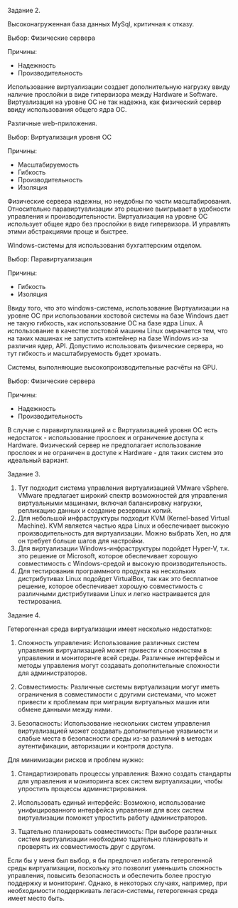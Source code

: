 Задание 2.

Высоконагруженная база данных MySql, критичная к отказу.

Выбор: Физические сервера

Причины:

- Надежность
- Производительность

Использование виртуализации создает дополнительную нагрузку ввиду наличие прослойки в виде гипервизора между Hardware и Software.
Виртуализация на уровне ОС не так надежна, как физический сервер ввиду использования общего ядра ОС.

Различные web-приложения.

Выбор: Виртуализация уровня ОС

Причины:

- Масштабируемость
- Гибкость
- Производительность
- Изоляция

Физические сервера надежны, но неудобны по части масштабирования. Относительно паравиртуализации это решение выигрывает в удобности управления и производительности. Виртуализация на уровне ОС использует общее ядро без прослойки в виде гипервизора. И управлять этими абстракциями проще и быстрее.

Windows-системы для использования бухгалтерским отделом.

Выбор: Паравиртуализация

Причины:

- Гибкость
- Изоляция

Ввиду того, что это windows-система, использование Виртуализации на уровне ОС при использовании хостовой системы на базе Windows дает не такую гибкость, как использование ОС на базе ядра Linux. А использование в качестве хостовой машины Linux омрачается тем, что на таких машинах не запустить контейнер на базе Windows из-за различия ядер, API. Допустимо использовать физические сервера, но тут гибкость и масштабируемость будет хромать.

Системы, выполняющие высокопроизводительные расчёты на GPU.

Выбор: Физические сервера

Причины: 

- Надежность
- Производительность

В случае с паравиртулазиацией и с Виртуализацией уровня ОС есть недостаток - использование прослоек и ограничение доступа к Hardware. Физический сервер не предполагает использование прослоек и не ограничен в доступе к Hardware - для таких систем это идеальный вариант.



Задание 3.

1. Тут подходит система управления виртуализацией VMware vSphere. VMware предлагает широкий спектр возможностей для управления виртуальными машинами, включая балансировку нагрузки, репликацию данных и создание резервных копий.
2. Для небольшой инфраструктуры подходит KVM (Kernel-based Virtual Machine). KVM является частью ядра Linux и обеспечивает высокую производительность для виртуализации. Можно выбрать Xen, но для он требует больше шагов для настройки.
3. Для виртуализации Windows-инфраструктуры подойдет Hyper-V, т.к. это решение от Microsoft, которое обеспечивает хорошую совместимость с Windows-средой и высокую производительность.
4. Для тестирования программного продукта на нескольких дистрибутивах Linux подойдет VirtualBox, так как это бесплатное решение, которое обеспечивает хорошую совместимость с различными дистрибутивами Linux и легко настраивается для тестирования.


Задание 4.

Гетерогенная среда виртуализации имеет несколько недостатков:

1. Сложность управления: Использование различных систем управления виртуализацией может привести к сложностям в управлении и мониторинге всей среды. Различные интерфейсы и методы управления могут создавать дополнительные сложности для администраторов.

2. Совместимость: Различные системы виртуализации могут иметь ограничения в совместимости с другими системами, что может привести к проблемам при миграции виртуальных машин или обмене данными между ними.

3. Безопасность: Использование нескольких систем управления виртуализацией может создавать дополнительные уязвимости и слабые места в безопасности среды из-за различий в методах аутентификации, авторизации и контроля доступа.

Для минимизации рисков и проблем нужно:

1. Стандартизировать процессы управления: Важно создать стандарты для управления и мониторинга всех систем виртуализации, чтобы упростить процессы администрирования.

2. Использовать единый интерфейс: Возможно, использование унифицированного интерфейса управления для всех систем виртуализации поможет упростить работу администраторов.

3. Тщательно планировать совместимость: При выборе различных систем виртуализации необходимо тщательно планировать и проверять их совместимость друг с другом.

Если бы у меня был выбор, я бы предпочел избегать гетерогенной среды виртуализации, поскольку это позволит уменьшить сложность управления, повысить безопасность и обеспечить более простую поддержку и мониторинг. Однако, в некоторых случаях, например, при необходимости поддерживать легаси-системы, гетерогенная среда имеет место быть.